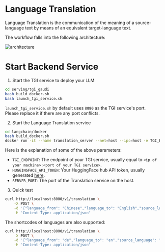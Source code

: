 # Language Translation

Language Translation is the communication of the meaning of a source-language text by means of an equivalent target-language text.

The workflow falls into the following architecture:

![architecture](https://i.imgur.com/5f9hoAW.png)

# Start Backend Service

1. Start the TGI service to deploy your LLM

```sh
cd serving/tgi_gaudi
bash build_docker.sh
bash launch_tgi_service.sh
```

`launch_tgi_service.sh` by default uses `8080` as the TGI service's port. Please replace it if there are any port conflicts.

2. Start the Language Translation service

```sh
cd langchain/docker
bash build_docker.sh
docker run -it --name translation_server --net=host --ipc=host -e TGI_ENDPOINT=${TGI_ENDPOINT} -e HUGGINGFACEHUB_API_TOKEN=${HUGGINGFACE_API_TOKEN} -e SERVER_PORT=8000 -e http_proxy=${http_proxy} -e https_proxy=${https_proxy} translation:latest bash
```

Here is the explanation of some of the above parameters:

- `TGI_ENDPOINT`: The endpoint of your TGI service, usually equal to `<ip of your machine>:<port of your TGI service>`.
- `HUGGINGFACE_API_TOKEN`: Your HuggingFace hub API token, usually generated [here](https://huggingface.co/settings/tokens).
- `SERVER_PORT`: The port of the Translation service on the host.

3. Quick test

```sh
curl http://localhost:8000/v1/translation \
    -X POST \
    -d '{"language_from": "Chinese","language_to": "English","source_language": "我爱机器翻译。"}' \
    -H 'Content-Type: application/json'
```

The shortcodes of languages are also supported:

```sh
curl http://localhost:8000/v1/translation \
    -X POST \
    -d '{"language_from": "de","language_to": "en","source_language": "Maschinelles Lernen"}' \
    -H 'Content-Type: application/json'
```
